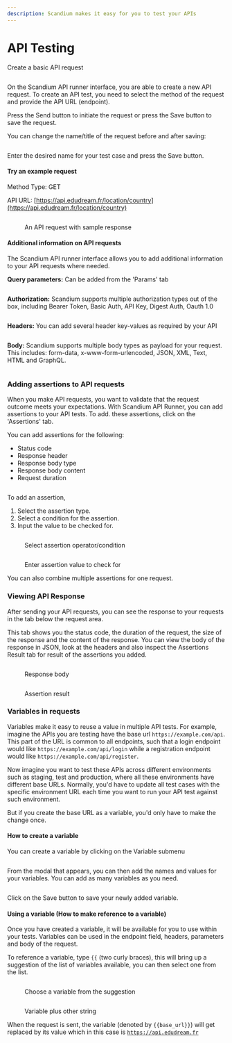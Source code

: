 ```yaml
---
description: Scandium makes it easy for you to test your APIs
---
```


# API Testing

Create a basic API request

<figure><img src=".gitbook/assets/image.png" alt=""><figcaption></figcaption></figure>

On the Scandium API runner interface, you are able to create a new API request. To create an API test, you need to select the method of the request and provide the API URL (endpoint).

Press the Send button to initiate the request or press the Save button to save the request.

You can change the name/title of the request before and after saving:

<figure><img src=".gitbook/assets/image (2).png" alt=""><figcaption></figcaption></figure>

Enter the desired name for your test case and press the Save button.

#### Try an example request

Method Type: GET

API URL:  [https://api.edudream.fr/location/country](https://api.edudream.fr/location/country)

<figure><img src=".gitbook/assets/image (3).png" alt=""><figcaption><p>An API request with sample response</p></figcaption></figure>

#### Additional information on API requests

The Scandium API runner interface allows you to add additional information to your API requests where needed.

**Query parameters:** Can be added from the 'Params' tab

<figure><img src=".gitbook/assets/image (4).png" alt=""><figcaption></figcaption></figure>

**Authorization:** Scandium supports multiple authorization types out of the box, including Bearer Token, Basic Auth, API Key, Digest Auth, Oauth 1.0

<figure><img src=".gitbook/assets/image (5).png" alt=""><figcaption></figcaption></figure>

**Headers:** You can add several header key-values as required by your API

<figure><img src=".gitbook/assets/image (6).png" alt=""><figcaption></figcaption></figure>

**Body:** Scandium supports multiple body types as payload for your request. This includes: form-data, x-www-form-urlencoded, JSON,  XML,  Text, HTML and GraphQL.

<figure><img src=".gitbook/assets/image (7).png" alt=""><figcaption></figcaption></figure>

### Adding assertions to API requests

When you make API requests, you want to validate that the request outcome meets your expectations. With Scandium API Runner, you can add assertions to your API tests. To add. these assertions, click on the 'Assertions' tab.

You can add assertions for the following:

* Status code
* Response header
* Response body type
* Response body content
* Request duration

<figure><img src=".gitbook/assets/image (8).png" alt=""><figcaption></figcaption></figure>

To add an assertion, &#x20;

1. Select the assertion type.
2. Select a condition for the assertion.
3. Input the value to be checked for.

<figure><img src=".gitbook/assets/image (9).png" alt=""><figcaption><p>Select assertion operator/condition</p></figcaption></figure>

<figure><img src=".gitbook/assets/image (10).png" alt=""><figcaption><p>Enter assertion value to check for</p></figcaption></figure>

You can also combine multiple assertions for one request.

### Viewing API Response

After sending your API requests, you can see the response to your requests in the tab below the request area.

This tab shows you the status code, the duration of the request, the size of the response and the content of the response. You can view the body of the response in JSON, look at the headers and also inspect the Assertions Result tab  for result of the assertions you added.

<figure><img src=".gitbook/assets/image (11).png" alt=""><figcaption><p>Response body</p></figcaption></figure>

<figure><img src=".gitbook/assets/image (12).png" alt=""><figcaption><p>Assertion result</p></figcaption></figure>

### Variables in requests

Variables make it easy to reuse a value in multiple API tests. For example, imagine the  APIs you are testing have the base url `https://example.com/api`. This part of the URL is common to all endpoints,  such that a login endpoint would like `https://example.com/api/login` while a registration endpoint would like `https://example.com/api/register`.

Now imagine you want to test these APIs across different environments such as staging, test and production, where all these environments have different base URLs. Normally, you'd   have to update all test cases with the specific environment URL each time you want to run your API test against such environment.

But if you create the base URL as a variable, you'd only have to make the change once.

#### How to create a variable

You can create a variable by clicking on the Variable submenu

<figure><img src=".gitbook/assets/image (13).png" alt=""><figcaption></figcaption></figure>

From the modal that appears, you can then add the names and values for your variables. You can add as many variables as you need.

<figure><img src=".gitbook/assets/image (15).png" alt=""><figcaption></figcaption></figure>

Click on the Save button to save your newly added variable.

#### Using a variable (How to make reference to a variable)

Once you have created a variable, it will be available for you to use within your tests. Variables can be used in the endpoint field, headers, parameters and body of the request.

To reference a variable, type `{{` (two curly braces), this will bring up a suggestion of the list of variables available, you can then select one from the list.

<figure><img src=".gitbook/assets/image (16).png" alt=""><figcaption><p>Choose a variable from the suggestion</p></figcaption></figure>

<figure><img src=".gitbook/assets/image (17).png" alt=""><figcaption><p>Variable plus other string</p></figcaption></figure>

When  the request is sent,  the variable (denoted by `{{base_url}}`) will get replaced by its value which in this case is [`https://api.edudream.fr`](https://api.edudream.fr)&#x20;
